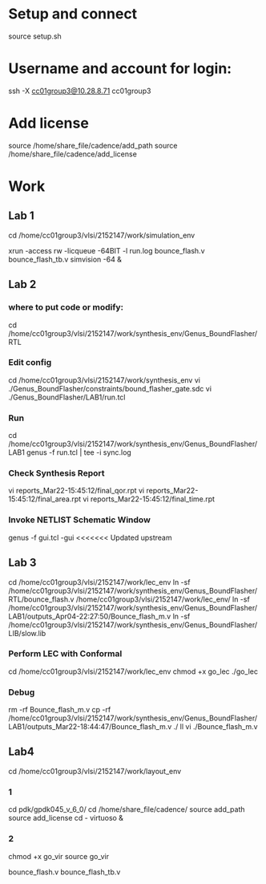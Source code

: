 # Setup and connect
source setup.sh
# Username and account for login:
ssh -X cc01group3@10.28.8.71
cc01group3
# Add license
source /home/share_file/cadence/add_path
source /home/share_file/cadence/add_license
# Work
## Lab 1
cd /home/cc01group3/vlsi/2152147/work/simulation_env

xrun -access rw -licqueue -64BIT -l run.log bounce_flash.v bounce_flash_tb.v
simvision -64 &

## Lab 2
### where to put code or modify:
cd /home/cc01group3/vlsi/2152147/work/synthesis_env/Genus_BoundFlasher/RTL
### Edit config 
cd /home/cc01group3/vlsi/2152147/work/synthesis_env
vi ./Genus_BoundFlasher/constraints/bound_flasher_gate.sdc
vi ./Genus_BoundFlasher/LAB1/run.tcl
### Run 
cd /home/cc01group3/vlsi/2152147/work/synthesis_env/Genus_BoundFlasher/LAB1
genus -f run.tcl | tee -i sync.log

### Check Synthesis Report
vi reports_Mar22-15:45:12/final_qor.rpt
vi reports_Mar22-15:45:12/final_area.rpt
vi reports_Mar22-15:45:12/final_time.rpt
###  Invoke NETLIST Schematic Window
genus -f gui.tcl -gui
<<<<<<< Updated upstream

## Lab 3
cd /home/cc01group3/vlsi/2152147/work/lec_env
ln -sf /home/cc01group3/vlsi/2152147/work/synthesis_env/Genus_BoundFlasher/RTL/bounce_flash.v /home/cc01group3/vlsi/2152147/work/lec_env/
ln -sf /home/cc01group3/vlsi/2152147/work/synthesis_env/Genus_BoundFlasher/LAB1/outputs_Apr04-22:27:50/Bounce_flash_m.v
ln -sf /home/cc01group3/vlsi/2152147/work/synthesis_env/Genus_BoundFlasher/LIB/slow.lib 
### Perform LEC with Conformal
cd /home/cc01group3/vlsi/2152147/work/lec_env
chmod +x go_lec
./go_lec
### Debug 
rm -rf Bounce_flash_m.v
cp -rf /home/cc01group3/vlsi/2152147/work/synthesis_env/Genus_BoundFlasher/LAB1/outputs_Mar22-18:44:47/Bounce_flash_m.v ./
ll
vi ./Bounce_flash_m.v
## Lab4
cd /home/cc01group3/vlsi/2152147/work/layout_env
### 1
cd pdk/gpdk045_v_6_0/
cd /home/share_file/cadence/
source add_path
source add_license
cd -
virtuoso &
### 2
chmod +x go_vir
source go_vir




bounce_flash.v
bounce_flash_tb.v

